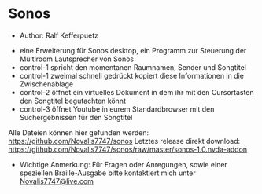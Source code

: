 # Sonos #

* Author: Ralf Kefferpuetz

- eine Erweiterung für Sonos desktop, ein Programm zur Steuerung der Multiroom Lautsprecher von Sonos
- control-1 spricht den momentanen Raumnamen, Sender und Songtitel
- control-1 zweimal schnell gedrückt kopiert diese Informationen in die Zwischenablage
- control-2 öffnet ein virtuelles Dokument in dem ihr mit den Cursortasten den Songtitel begutachten könnt
- control-3 öffnet Youtube in eurem Standardbrowser mit den Suchergebnissen für den Songtitel

Alle Dateien können hier gefunden werden:
https://github.com/Novalis7747/sonos
Letztes release direkt download:
https://github.com/Novalis7747/sonos/raw/master/sonos-1.0.nvda-addon

* Wichtige Anmerkung: Für Fragen oder Anregungen, sowie einer speziellen Braille-Ausgabe bitte kontaktiert mich unter Novalis7747@live.com
